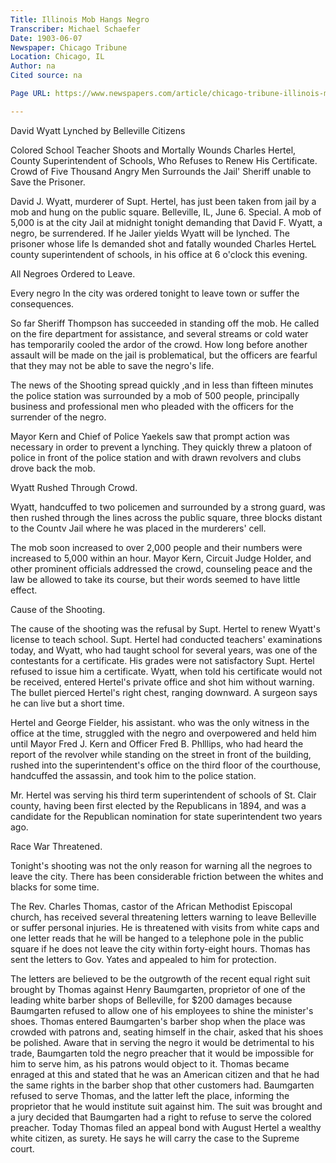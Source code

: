 ```yaml
---
Title: Illinois Mob Hangs Negro 
Transcriber: Michael Schaefer
Date: 1903-06-07
Newspaper: Chicago Tribune 
Location: Chicago, IL
Author: na
Cited source: na

Page URL: https://www.newspapers.com/article/chicago-tribune-illinois-mob-lynches-neg/148377484/

---
```




David Wyatt Lynched by Belleville Citizens

Colored School Teacher Shoots and Mortally Wounds Charles Hertel, County Superintendent of Schools, Who Refuses to Renew His Certificate.
Crowd of Five Thousand Angry Men Surrounds the Jail' 
Sheriff unable to Save the Prisoner. 

David J. Wyatt, murderer of Supt. Hertel, has just been taken from jail by a mob and hung on the public square. Belleville, IL, June 6. Special. A mob of 5,000 is at the city Jail at midnight tonight demanding that David F. Wyatt, a negro, be surrendered. If he Jailer yields Wyatt will be lynched. The prisoner whose life Is demanded shot and fatally wounded Charles HerteL county superintendent of schools, in his office at 6 o'clock this evening. 

All Negroes Ordered to Leave. 

Every negro In the city was ordered tonight to leave town or suffer the consequences.

So far Sheriff Thompson has succeeded in standing off the mob. He called on the fire department for assistance, and several streams or cold water has temporarily cooled the ardor of the crowd. How long before another assault will be made on the jail is problematical, but the officers are fearful that they may not be able to save the negro's life. 

The news of the Shooting spread quickly ,and in less than fifteen minutes the police station was surrounded by a mob of 500 people, principally business and professional men who pleaded with the officers for the surrender of the negro.

Mayor Kern and Chief of Police Yaekels saw that prompt action was necessary in order to prevent a lynching. They quickly threw a platoon of police in front of the police station and with drawn revolvers and clubs drove back the mob. 

Wyatt Rushed Through Crowd. 

Wyatt, handcuffed to two policemen and surrounded by a strong guard, was then rushed through the lines across the public square, three blocks distant to the Countv Jail where he was placed in the murderers' cell.

The mob soon increased to over 2,000 people and their numbers were increased to 5,000 within an hour. Mayor Kern, Circuit Judge Holder, and other prominent officials addressed the crowd, counseling peace and the law be allowed to take its course, but their words seemed to have little effect. 

Cause of the Shooting. 

The cause of the shooting was the refusal by Supt. Hertel to renew Wyatt's license to teach school. Supt. Hertel had conducted teachers' examinations today, and Wyatt, who had taught school for several years, was one of the contestants for a certificate. His grades were not satisfactory Supt. Hertel refused to issue him a certificate. Wyatt, when told his certificate would not be received, entered Hertel's private office and shot him without warning. The bullet pierced Hertel's right chest, ranging downward. A surgeon says he can live but a short time.

Hertel and George Fielder, his assistant. who was the only witness in the office at the time, struggled with the negro and overpowered and held him until Mayor Fred J. Kern and Officer Fred B. Phlllips, who had heard the report of the revolver while standing on the street in front of the building, rushed into the superintendent's office on the third floor of the courthouse, handcuffed the assassin, and took him to the police station. 

Mr. Hertel was serving his third term superintendent of schools of St. Clair county, having been first elected by the Republicans in 1894, and was a candidate for the Republican nomination for state superintendent two years ago. 

Race War Threatened. 

Tonight's shooting was not the only reason for warning all the negroes to leave the city. There has been considerable friction between the whites and blacks for some time. 

The Rev. Charles Thomas, castor of the African Methodist Episcopal church, has received several threatening letters warning to leave Belleville or suffer personal injuries. He is threatened with visits from white caps and one letter reads that he will be hanged to a telephone pole in the public square if he does not leave the city within forty-eight hours. Thomas has sent the letters to Gov. Yates and appealed to him for protection. 

The letters are believed to be the outgrowth of the recent equal right suit brought by Thomas against Henry Baumgarten, proprietor of one of the leading white barber shops of Belleville, for $200 damages because Baumgarten refused to allow one of his employees to shine the minister's shoes. Thomas entered Baumgarten's barber shop when the place was crowded with patrons and, seating himself in the chair, asked that his shoes be polished. Aware that in serving the negro it would be detrimental to his trade, Baumgarten told the negro preacher that it would be impossible for him to serve him, as his patrons would object to it. Thomas became enraged at this and stated that he was an American citizen and that he had the same rights in the barber shop that other customers had. Baumgarten refused to serve Thomas, and the latter left the place, informing the proprietor that he would institute suit against him. The suit was brought and a jury decided that Baumgarten had a right to refuse to serve the colored preacher. Today Thomas filed an appeal bond with August Hertel a wealthy white citizen, as surety. He says he will carry the case to the Supreme court.